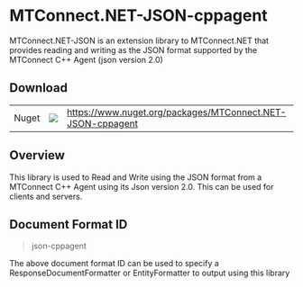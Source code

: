 ﻿# MTConnect.NET-JSON-cppagent
MTConnect.NET-JSON is an extension library to MTConnect.NET that provides reading and writing as the JSON format supported by the MTConnect C++ Agent (json version 2.0)

## Download
<table>
    <tbody>
        <tr>
            <td>Nuget</td>
            <td><img src="https://img.shields.io/nuget/dt/MTConnect.NET-JSON-cppagent?style=for-the-badge&logo=nuget&label=%20&color=%23333"/></td>
            <td><a href="https://www.nuget.org/packages/MTConnect.NET-JSON-cppagent">https://www.nuget.org/packages/MTConnect.NET-JSON-cppagent</a></td>
        </tr>
    </tbody>
</table>

## Overview
This library is used to Read and Write using the JSON format from a MTConnect C++ Agent using its Json version 2.0. This can be used for clients and servers.

## Document Format ID
> json-cppagent

The above document format ID can be used to specify a ResponseDocumentFormatter or EntityFormatter to output using this library
